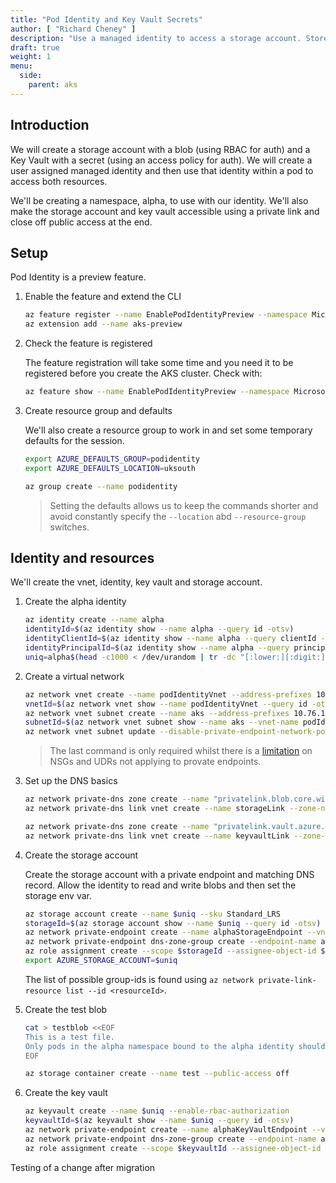 ```yaml
---
title: "Pod Identity and Key Vault Secrets"
author: [ "Richard Cheney" ]
description: "Use a managed identity to access a storage account. Store secrets in an Azure Key Vault and surface them as a secret store in the pod."
draft: true
weight: 1
menu:
  side:
    parent: aks
---
```


## Introduction

We will create a storage account with a blob (using RBAC for auth) and a Key Vault with a secret (using an access policy for auth). We will create a user assigned managed identity and then use that identity within a pod to access both resources.

We'll be creating a namespace, alpha, to use with our identity. We'll also make the storage account and key vault accessible using a private link and close off public access at the end.

## Setup

Pod Identity is a preview feature.

1. Enable the feature and extend the CLI

   ```bash
   az feature register --name EnablePodIdentityPreview --namespace Microsoft.ContainerService
   az extension add --name aks-preview
   ```

1. Check the feature is registered

    The feature registration will take some time and you need it to be registered before you create the AKS cluster. Check with:

    ```bash
    az feature show --name EnablePodIdentityPreview --namespace Microsoft.ContainerService
    ```

1. Create resource group and defaults

    We'll also create a resource group to work in and set some temporary defaults for the session.

    ```bash
    export AZURE_DEFAULTS_GROUP=podidentity
    export AZURE_DEFAULTS_LOCATION=uksouth

    az group create --name podidentity
    ```

    > Setting the defaults allows us to keep the commands shorter and avoid constantly specify the `--location` abd `--resource-group` switches.

## Identity and resources

We'll create the vnet, identity, key vault and storage account.

1. Create the alpha identity

    ```bash
    az identity create --name alpha
    identityId=$(az identity show --name alpha --query id -otsv)
    identityClientId=$(az identity show --name alpha --query clientId -otsv)
    identityPrincipalId=$(az identity show --name alpha --query principalId -otsv)
    uniq=alpha$(head -c1000 < /dev/urandom | tr -dc "[:lower:][:digit:]" | head -c 8)
    ```

1. Create a virtual network

    ```bash
    az network vnet create --name podIdentityVnet --address-prefixes 10.76.0.0/22
    vnetId=$(az network vnet show --name podIdentityVnet --query id -otsv)
    az network vnet subnet create --name aks --address-prefixes 10.76.1.0/24 --vnet-name podIdentityVnet
    subnetId=$(az network vnet subnet show --name aks --vnet-name podIdentityVnet --query id -otsv)
    az network vnet subnet update --disable-private-endpoint-network-policies true --name aks --vnet-name podIdentityVnet
    ```

    > The last command is only required whilst there is a [limitation](https://docs.microsoft.com/azure/private-link/private-endpoint-overview#limitations) on NSGs and UDRs not applying to provate endpoints.

1. Set up the DNS basics

    ```bash
    az network private-dns zone create --name "privatelink.blob.core.windows.net"
    az network private-dns link vnet create --name storageLink --zone-name "privatelink.blob.core.windows.net" --registration-enabled false --virtual-network podIdentityVnet

    az network private-dns zone create --name "privatelink.vault.azure.net"
    az network private-dns link vnet create --name keyvaultLink --zone-name "privatelink.vault.azure.net" --registration-enabled false --virtual-network podIdentityVnet
    ```

1. Create the storage account

    Create the storage account with a private endpoint and matching DNS record. Allow the identity to read and write blobs and then set the storage env var.

    ```bash
    az storage account create --name $uniq --sku Standard_LRS
    storageId=$(az storage account show --name $uniq --query id -otsv)
    az network private-endpoint create --name alphaStorageEndpoint --vnet-name podIdentityVnet --subnet aks --private-connection-resource-id $storageId --group-id blob --connection-name alphaStorageConnection
    az network private-endpoint dns-zone-group create --endpoint-name alphaStorageEndpoint --name alphaStorage --private-dns-zone "privatelink.blob.core.windows.net" --zone-name blob
    az role assignment create --scope $storageId --assignee-object-id $identityPrincipalId --role "Storage Blob Data Contributor"
    export AZURE_STORAGE_ACCOUNT=$uniq
    ```

    The list of possible group-ids is found using `az network private-link-resource list --id <resourceId>`.

1. Create the test blob

    ```bash
    cat > testblob <<EOF
    This is a test file.
    Only pods in the alpha namespace bound to the alpha identity should be able to access this file.
    EOF

    az storage container create --name test --public-access off

1. Create the key vault

    ```bash
    az keyvault create --name $uniq --enable-rbac-authorization
    keyvaultId=$(az keyvault show --name $uniq --query id -otsv)
    az network private-endpoint create --name alphaKeyVaultEndpoint --vnet-name podIdentityVnet --subnet aks --private-connection-resource-id $keyvaultId --group-id vault --connection-name alphaKeyvaultConnection
    az network private-endpoint dns-zone-group create --endpoint-name alphaKeyvaultEndpoint --name alphaKeyvault --private-dns-zone "privatelink.vault.azure.net" --zone-name vault
    az role assignment create --scope $keyvaultId --assignee-object-id $identityPrincipalId --role "Key Vault Secrets User"
    ```


Testing of a change after migration
